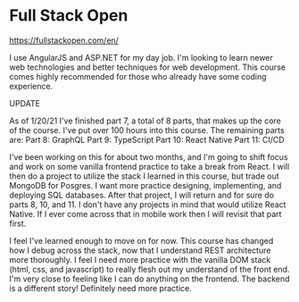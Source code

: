 # Full Stack Open
https://fullstackopen.com/en/

I use AngularJS and ASP.NET for my day job. I'm looking to learn newer web technologies and better techniques for web development.
This course comes highly recommended for those who already have some coding experience.

UPDATE

As of 1/20/21 I've finished part 7, a total of 8 parts, that makes up the core of the course. I've put over 100 hours into this course. The remaining parts are:
Part 8: GraphQL
Part 9: TypeScript
Part 10: React Native
Part 11: CI/CD

I've been working on this for about two months, and I'm going to shift focus and work on some vanilla frontend practice to take a break from React.
I will then do a project to utilize the stack I learned in this course, but trade out MongoDB for Posgres. I want more practice designing, implementing, and deploying SQL databases. After that project, I will return and for sure do parts 8, 10, and 11. I don't have any projects in mind that would utilize React Native. If I ever come across that in mobile work then I will revisit that part first.

I feel I've learned enough to move on for now. This course has changed how I debug across the stack, now that I understand REST architecture more thoroughly. I feel I need more practice with the vanilla DOM stack (html, css, and javascript) to really flesh out my understand of the front end. I'm very close to feeling like I can do anything on the frontend. The backend is a different story! Definitely need more practice.
